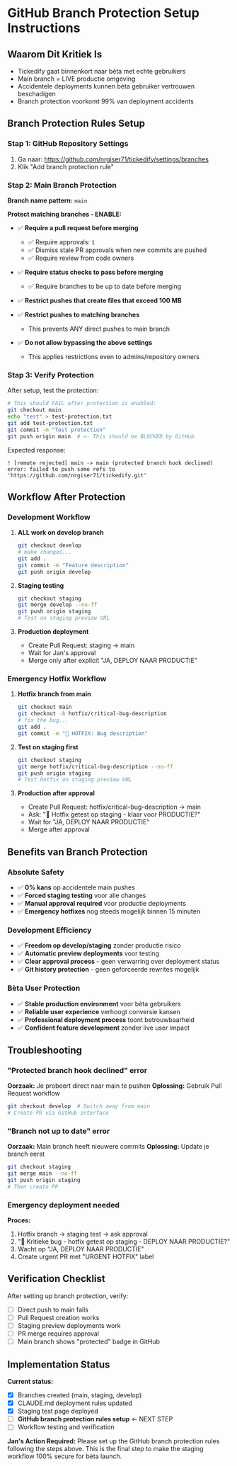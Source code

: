 # GitHub Branch Protection Setup Instructions

## Waarom Dit Kritiek Is
- Tickedify gaat binnenkort naar bèta met echte gebruikers
- Main branch = LIVE productie omgeving
- Accidentele deployments kunnen bèta gebruiker vertrouwen beschadigen
- Branch protection voorkomt 99% van deployment accidents

## Branch Protection Rules Setup

### Stap 1: GitHub Repository Settings
1. Ga naar: https://github.com/nrgiser71/tickedify/settings/branches
2. Klik "Add branch protection rule"

### Stap 2: Main Branch Protection
**Branch name pattern:** `main`

**Protect matching branches - ENABLE:**
- ✅ **Require a pull request before merging**
  - ✅ Require approvals: `1`
  - ✅ Dismiss stale PR approvals when new commits are pushed
  - ✅ Require review from code owners
  
- ✅ **Require status checks to pass before merging**
  - ✅ Require branches to be up to date before merging
  
- ✅ **Restrict pushes that create files that exceed 100 MB**

- ✅ **Restrict pushes to matching branches**
  - This prevents ANY direct pushes to main branch
  
- ✅ **Do not allow bypassing the above settings**
  - This applies restrictions even to admins/repository owners

### Stap 3: Verify Protection
After setup, test the protection:

```bash
# This should FAIL after protection is enabled:
git checkout main
echo "test" > test-protection.txt
git add test-protection.txt
git commit -m "Test protection"
git push origin main  # <- This should be BLOCKED by GitHub
```

Expected response:
```
! [remote rejected] main -> main (protected branch hook declined)
error: failed to push some refs to 'https://github.com/nrgiser71/tickedify.git'
```

## Workflow After Protection

### Development Workflow
1. **ALL work on develop branch**
   ```bash
   git checkout develop
   # make changes...
   git add .
   git commit -m "Feature description"
   git push origin develop
   ```

2. **Staging testing**
   ```bash
   git checkout staging
   git merge develop --no-ff
   git push origin staging
   # Test on staging preview URL
   ```

3. **Production deployment**
   - Create Pull Request: staging → main
   - Wait for Jan's approval
   - Merge only after explicit "JA, DEPLOY NAAR PRODUCTIE"

### Emergency Hotfix Workflow
1. **Hotfix branch from main**
   ```bash
   git checkout main
   git checkout -b hotfix/critical-bug-description
   # fix the bug...
   git add .
   git commit -m "🚨 HOTFIX: Bug description"
   ```

2. **Test on staging first**
   ```bash
   git checkout staging
   git merge hotfix/critical-bug-description --no-ff
   git push origin staging
   # Test hotfix on staging preview URL
   ```

3. **Production after approval**
   - Create Pull Request: hotfix/critical-bug-description → main
   - Ask: "🚨 Hotfix getest op staging - klaar voor PRODUCTIE?"
   - Wait for "JA, DEPLOY NAAR PRODUCTIE"
   - Merge after approval

## Benefits van Branch Protection

### Absolute Safety
- ✅ **0% kans** op accidentele main pushes
- ✅ **Forced staging testing** voor alle changes
- ✅ **Manual approval required** voor productie deployments
- ✅ **Emergency hotfixes** nog steeds mogelijk binnen 15 minuten

### Development Efficiency  
- ✅ **Freedom op develop/staging** zonder productie risico
- ✅ **Automatic preview deployments** voor testing
- ✅ **Clear approval process** - geen verwarring over deployment status
- ✅ **Git history protection** - geen geforceerde rewrites mogelijk

### Bèta User Protection
- ✅ **Stable production environment** voor bèta gebruikers
- ✅ **Reliable user experience** verhoogt conversie kansen
- ✅ **Professional deployment process** toont betrouwbaarheid
- ✅ **Confident feature development** zonder live user impact

## Troubleshooting

### "Protected branch hook declined" error
**Oorzaak:** Je probeert direct naar main te pushen
**Oplossing:** Gebruik Pull Request workflow
```bash
git checkout develop  # Switch away from main
# Create PR via GitHub interface
```

### "Branch not up to date" error  
**Oorzaak:** Main branch heeft nieuwere commits
**Oplossing:** Update je branch eerst
```bash
git checkout staging
git merge main --no-ff
git push origin staging
# Then create PR
```

### Emergency deployment needed
**Proces:** 
1. Hotfix branch → staging test → ask approval
2. "🚨 Kritieke bug - hotfix getest op staging - DEPLOY NAAR PRODUCTIE?"
3. Wacht op "JA, DEPLOY NAAR PRODUCTIE"
4. Create urgent PR met "URGENT HOTFIX" label

## Verification Checklist

After setting up branch protection, verify:
- [ ] Direct push to main fails
- [ ] Pull Request creation works
- [ ] Staging preview deployments work
- [ ] PR merge requires approval
- [ ] Main branch shows "protected" badge in GitHub

## Implementation Status

**Current status:**
- [x] Branches created (main, staging, develop)
- [x] CLAUDE.md deployment rules updated
- [x] Staging test page deployed
- [ ] **GitHub branch protection rules setup** ← NEXT STEP
- [ ] Workflow testing and verification

**Jan's Action Required:**
Please set up the GitHub branch protection rules following the steps above. This is the final step to make the staging workflow 100% secure for bèta launch.